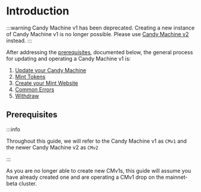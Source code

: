 # Introduction

:::warning
Candy Machine v1 has been deprecated. Creating a new instance of Candy Machine v1 is no longer possible. Please use [Candy Machine v2](../candy-machine-v2/introduction) instead.
:::

After addressing the [prerequisites](#prerequisites), documented below, the general process for updating and operating a Candy Machine v1 is:

1. [Update your Candy Machine](./update-cm)
2. [Mint Tokens](./mint-tokens)
3. [Create your Mint Website](./create-mint-site)
4. [Common Errors](./cm-errors)
5. [Withdraw](./withdraw)

## Prerequisites
:::info

 Throughout this guide, we will refer to the Candy Machine v1 as `CMv1` and the newer Candy Machine v2 as `CMv2`

:::

As you are no longer able to create new CMv1s, this guide will assume you have already created one and are operating a CMv1 drop on the mainnet-beta cluster.